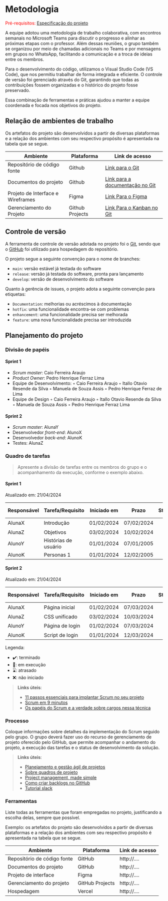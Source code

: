 
# Metodologia

<span style="color:red">Pré-requisitos: <a href="02-Especificacao.md"> Especificação do projeto</a></span>

A equipe adotou uma metodologia de trabalho colaborativa, com encontros semanais no Microsoft Teams para discutir o progresso e alinhar as próximas etapas com o professor. Além dessas reuniões, o grupo também se organizou por meio de chamadas adicionais no Teams e por mensagens em grupos no WhatsApp, facilitando a comunicação e a troca de ideias entre os membros.

Para o desenvolvimento do código, utilizamos o Visual Studio Code (VS Code), que nos permitiu trabalhar de forma integrada e eficiente. O controle de versão foi gerenciado através do Git, garantindo que todas as contribuições fossem organizadas e o histórico do projeto fosse preservado.

Essa combinação de ferramentas e práticas ajudou a manter a equipe coordenada e focada nos objetivos do projeto.

## Relação de ambientes de trabalho

Os artefatos do projeto são desenvolvidos a partir de diversas plataformas e a relação dos ambientes com seu respectivo propósito é apresentada na tabela que se segue. 

| Ambiente    | Plataforma  | Link de acesso |
|-------------|-------------|----------------|
| Repositório de código fonte | Github | [Link para o Git](https://github.com/ICEI-PUC-Minas-PCO-ADS-TI/2024-2-p3-tidai-pucflix) |
| Documentos do projeto | Github | [Link para a documentação no Git](https://github.com/ICEI-PUC-Minas-PCO-ADS-TI/2024-2-p3-tidai-pucflix/tree/Feature_Documentation/docs) | 
| Projeto de Interface e  Wireframes | Figma | [Link Para o Figma](https://www.figma.com/design/wB9oh7E9ybN0289AOP0ZeR/TI-%3A-DAI?node-id=0-1&t=uo8CzYtAVTbspYw1-1) | 
| Gerenciamento do Projeto | Github Projects | [Link Para o Kanban no Git](https://github.com/orgs/ICEI-PUC-Minas-PCO-ADS-TI/projects/3) |  

## Controle de versão

A ferramenta de controle de versão adotada no projeto foi o [Git](https://git-scm.com/), sendo que o [GitHub](https://github.com) foi utilizado para hospedagem do repositório.

O projeto segue a seguinte convenção para o nome de branches:

- `main`: versão estável já testada do software
- `release`: versão já testada do software, pronta para lançamento
- `develop`: versão de desenvolvimento do software

Quanto à gerência de issues, o projeto adota a seguinte convenção para etiquetas:

- `Documentation`: melhorias ou acréscimos à documentação
- `hotfix`: uma funcionalidade encontra-se com problemas
- `enhancement`: uma funcionalidade precisa ser melhorada
- `feature`: uma nova funcionalidade precisa ser introduzida

## Planejamento do projeto

###  Divisão de papéis

#### Sprint 1
- _Scrum master_: Caio Ferreira Araujo
- _Product Owner_: Pedro Henrique Ferraz Lima
- Equipe de Desenvolvimento:
    ◦ Caio Ferreira Araujo
    ◦ Itallo Otavio Resende da Silva
    ◦ Manuela de Souza Assis
    ◦ Pedro Henrique Ferraz de Lima
- Equipe de Design
    ◦ Caio Ferreira Araujo
    ◦ Itallo Otavio Resende da Silva
    ◦ Manuela de Souza Assis
    ◦ Pedro Henrique Ferraz Lima


#### Sprint 2
- _Scrum master_: AlunaY
- Desenvolvedor _front-end_: AlunoX
- Desenvolvedor _back-end_: AlunoK
- Testes: AlunaZ

###  Quadro de tarefas

> Apresente a divisão de tarefas entre os membros do grupo e o acompanhamento da execução, conforme o exemplo abaixo.

#### Sprint 1

Atualizado em: 21/04/2024

| Responsável   | Tarefa/Requisito | Iniciado em    | Prazo      | Status | Terminado em    |
| :----         |    :----         |      :----:    | :----:     | :----: | :----:          |
| AlunaX        | Introdução | 01/02/2024     | 07/02/2024 | ✔️    | 05/02/2024      |
| AlunaZ        | Objetivos    | 03/02/2024     | 10/02/2024 | 📝    |                 |
| AlunoY        | Histórias de usuário  | 01/01/2024     | 07/01/2005 | ⌛     |                 |
| AlunoK        | Personas 1  |    01/01/2024        | 12/02/2005 | ❌    |       |

#### Sprint 2

Atualizado em: 21/04/2024

| Responsável   | Tarefa/Requisito | Iniciado em    | Prazo      | Status | Terminado em    |
| :----         |    :----         |      :----:    | :----:     | :----: | :----:          |
| AlunaX        | Página inicial   | 01/02/2024     | 07/03/2024 | ✔️    | 05/02/2024      |
| AlunaZ        | CSS unificado    | 03/02/2024     | 10/03/2024 | 📝    |                 |
| AlunoY        | Página de login  | 01/02/2024     | 07/03/2024 | ⌛     |                 |
| AlunoK        | Script de login  |  01/01/2024    | 12/03/2024 | ❌    |       |


Legenda:
- ✔️: terminado
- 📝: em execução
- ⌛: atrasado
- ❌: não iniciado


> **Links úteis**:
> - [11 passos essenciais para implantar Scrum no seu projeto](https://mindmaster.com.br/scrum-11-passos/)
> - [Scrum em 9 minutos](https://www.youtube.com/watch?v=XfvQWnRgxG0)
> - [Os papéis do Scrum e a verdade sobre cargos nessa técnica](https://www.atlassian.com/br/agile/scrum/roles)

### Processo

Coloque informações sobre detalhes da implementação do Scrum seguido pelo grupo. O grupo deverá fazer uso do recurso de gerenciamento de projeto oferecido pelo GitHub, que permite acompanhar o andamento do projeto, a execução das tarefas e o status de desenvolvimento da solução.
 
> **Links úteis**:
> - [Planejamento e gestão ágil de projetos](https://pucminas.instructure.com/courses/87878/pages/unidade-2-tema-2-utilizacao-de-ferramentas-para-controle-de-versoes-de-software)
> - [Sobre quadros de projeto](https://docs.github.com/pt/issues/organizing-your-work-with-project-boards/managing-project-boards/about-project-boards)
> - [Project management, made simple](https://github.com/features/project-management/)
> - [Como criar backlogs no GitHub](https://www.youtube.com/watch?v=RXEy6CFu9Hk)
> - [Tutorial slack](https://slack.com/intl/en-br/)

### Ferramentas

Liste todas as ferramentas que foram empregadas no projeto, justificando a escolha delas, sempre que possível.

Exemplo: os artefatos do projeto são desenvolvidos a partir de diversas plataformas e a relação dos ambientes com seu respectivo propósito é apresentada na tabela que se segue.

| Ambiente                            | Plataforma                         | Link de acesso                         |
|-------------------------------------|------------------------------------|----------------------------------------|
| Repositório de código fonte         | GitHub                             | http://....                            |
| Documentos do projeto               | GitHub                             | http://....                            |
| Projeto de interface                | Figma                              | http://....                            |
| Gerenciamento do projeto            | GitHub Projects                    | http://....                            |
| Hospedagem                          | Vercel                             | http://....                            |
 
